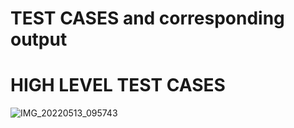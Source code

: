 # TEST CASES and corresponding output 
# HIGH LEVEL TEST CASES 
![IMG_20220513_095743](https://user-images.githubusercontent.com/101009876/168211557-fad89f55-abe2-48bf-8747-6e5d5ec72ef8.jpg)

